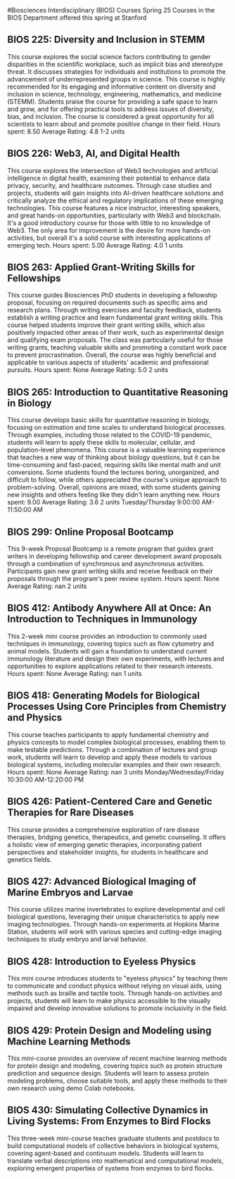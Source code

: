 #Biosciences Interdisciplinary (BIOS) Courses Spring 25
Courses in the BIOS Department offered this spring at Stanford
## BIOS 225: Diversity and Inclusion in STEMM
This course explores the social science factors contributing to gender disparities in the scientific workplace, such as implicit bias and stereotype threat. It discusses strategies for individuals and institutions to promote the advancement of underrepresented groups in science.
This course is highly recommended for its engaging and informative content on diversity and inclusion in science, technology, engineering, mathematics, and medicine (STEMM). Students praise the course for providing a safe space to learn and grow, and for offering practical tools to address issues of diversity, bias, and inclusion. The course is considered a great opportunity for all scientists to learn about and promote positive change in their field.
Hours spent: 8.50
Average Rating: 4.8
1-2 units
## BIOS 226: Web3, AI, and Digital Health
This course explores the intersection of Web3 technologies and artificial intelligence in digital health, examining their potential to enhance data privacy, security, and healthcare outcomes. Through case studies and projects, students will gain insights into AI-driven healthcare solutions and critically analyze the ethical and regulatory implications of these emerging technologies.
This course features a nice instructor, interesting speakers, and great hands-on opportunities, particularly with Web3 and blockchain. It's a good introductory course for those with little to no knowledge of Web3. The only area for improvement is the desire for more hands-on activities, but overall it's a solid course with interesting applications of emerging tech.
Hours spent: 5.00
Average Rating: 4.0
1 units
## BIOS 263: Applied Grant-Writing Skills for Fellowships
This course guides Biosciences PhD students in developing a fellowship proposal, focusing on required documents such as specific aims and research plans. Through writing exercises and faculty feedback, students establish a writing practice and learn fundamental grant writing skills.
This course helped students improve their grant writing skills, which also positively impacted other areas of their work, such as experimental design and qualifying exam proposals. The class was particularly useful for those writing grants, teaching valuable skills and promoting a constant work pace to prevent procrastination. Overall, the course was highly beneficial and applicable to various aspects of students' academic and professional pursuits.
Hours spent: None
Average Rating: 5.0
2 units
## BIOS 265: Introduction to Quantitative Reasoning in Biology
This course develops basic skills for quantitative reasoning in biology, focusing on estimation and time scales to understand biological processes. Through examples, including those related to the COVID-19 pandemic, students will learn to apply these skills to molecular, cellular, and population-level phenomena.
This course is a valuable learning experience that teaches a new way of thinking about biology questions, but it can be time-consuming and fast-paced, requiring skills like mental math and unit conversions. Some students found the lectures boring, unorganized, and difficult to follow, while others appreciated the course's unique approach to problem-solving. Overall, opinions are mixed, with some students gaining new insights and others feeling like they didn't learn anything new.
Hours spent: 9.00
Average Rating: 3.6
2 units
Tuesday/Thursday 9:00:00 AM-11:50:00 AM
## BIOS 299: Online Proposal Bootcamp
This 9-week Proposal Bootcamp is a remote program that guides grant writers in developing fellowship and career development award proposals through a combination of synchronous and asynchronous activities. Participants gain new grant writing skills and receive feedback on their proposals through the program's peer review system.
Hours spent: None
Average Rating: nan
2 units
## BIOS 412: Antibody Anywhere All at Once: An Introduction to Techniques in Immunology
This 2-week mini course provides an introduction to commonly used techniques in immunology, covering topics such as flow cytometry and animal models. Students will gain a foundation to understand current immunology literature and design their own experiments, with lectures and opportunities to explore applications related to their research interests.
Hours spent: None
Average Rating: nan
1 units
## BIOS 418: Generating Models for Biological Processes Using Core Principles from Chemistry and Physics
This course teaches participants to apply fundamental chemistry and physics concepts to model complex biological processes, enabling them to make testable predictions. Through a combination of lectures and group work, students will learn to develop and apply these models to various biological systems, including molecular examples and their own research.
Hours spent: None
Average Rating: nan
3 units
Monday/Wednesday/Friday 10:30:00 AM-12:20:00 PM
## BIOS 426: Patient-Centered Care and Genetic Therapies for Rare Diseases
This course provides a comprehensive exploration of rare disease therapies, bridging genetics, therapeutics, and genetic counseling. It offers a holistic view of emerging genetic therapies, incorporating patient perspectives and stakeholder insights, for students in healthcare and genetics fields.
## BIOS 427: Advanced Biological Imaging of Marine Embryos and Larvae
This course utilizes marine invertebrates to explore developmental and cell biological questions, leveraging their unique characteristics to apply new imaging technologies. Through hands-on experiments at Hopkins Marine Station, students will work with various species and cutting-edge imaging techniques to study embryo and larval behavior.
## BIOS 428: Introduction to Eyeless Physics
This mini course introduces students to "eyeless physics" by teaching them to communicate and conduct physics without relying on visual aids, using methods such as braille and tactile tools. Through hands-on activities and projects, students will learn to make physics accessible to the visually impaired and develop innovative solutions to promote inclusivity in the field.
## BIOS 429: Protein Design and Modeling using Machine Learning Methods
This mini-course provides an overview of recent machine learning methods for protein design and modeling, covering topics such as protein structure prediction and sequence design. Students will learn to assess protein modeling problems, choose suitable tools, and apply these methods to their own research using demo Colab notebooks.
## BIOS 430: Simulating Collective Dynamics in Living Systems: From Enzymes to Bird Flocks
This three-week mini-course teaches graduate students and postdocs to build computational models of collective behaviors in biological systems, covering agent-based and continuum models. Students will learn to translate verbal descriptions into mathematical and computational models, exploring emergent properties of systems from enzymes to bird flocks.